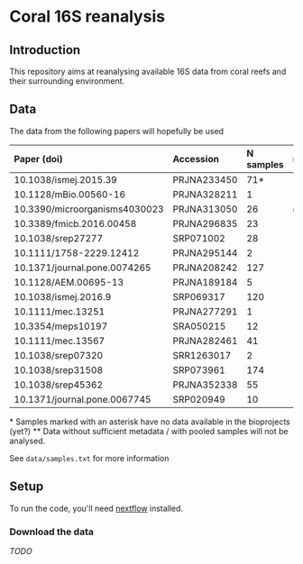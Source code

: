# Coral 16S reanalysis

## Introduction

This repository aims at reanalysing available 16S data from coral reefs and their surrounding environment.

## Data

The data from the following papers will hopefully  be used

| Paper (doi)                   | Accession   | N samples | metadata |
| :---------------------------- | :---------- | :---------| :--------|
| 10.1038/ismej.2015.39         | PRJNA233450 | 71*       |          |
| 10.1128/mBio.00560-16         | PRJNA328211 | 1         |          |
| 10.3390/microorganisms4030023 | PRJNA313050 | 26        | ✅       |
| 10.3389/fmicb.2016.00458      | PRJNA296835 | 23        |          |
| 10.1038/srep27277             | SRP071002   | 28        |          |
| 10.1111/1758-2229.12412       | PRJNA295144 | 2         |          |
| 10.1371/journal.pone.0074265  | PRJNA208242 | 127       |          |
| 10.1128/AEM.00695-13          | PRJNA189184 | 5         |          |
| 10.1038/ismej.2016.9          | SRP069317   | 120       |          |
| 10.1111/mec.13251             | PRJNA277291 | 1         |          |
| 10.3354/meps10197             | SRA050215   | 12        |          |
| 10.1111/mec.13567             | PRJNA282461 | 41        |          |
| 10.1038/srep07320             | SRR1263017  | 2         |          |
| 10.1038/srep31508             | SRP073961   | 174       |          |
| 10.1038/srep45362             | PRJNA352338 | 55        |          |
| 10.1371/journal.pone.0067745  | SRP020949   | 10        |          |

\* Samples marked with an asterisk have no data available in the bioprojects (yet?)
\*\* Data without sufficient metadata / with pooled samples will not be analysed.

See `data/samples.txt` for more information

## Setup

To run the code, you'll need [nextflow](https://www.nextflow.io/) installed.

### Download the data

*TODO*
